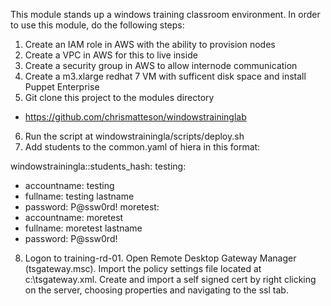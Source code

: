 This module stands up a windows training classroom environment.
In order to use this module, do the following steps:

1) Create an IAM role in AWS with the ability to provision nodes
2) Create a VPC in AWS for this to live inside
3) Create a security group in AWS to allow internode communication
4) Create a m3.xlarge redhat 7 VM with sufficent disk space and
install Puppet Enterprise
5) Git clone this project to the modules directory
 - https://github.com/chrismatteson/windowstraininglab
6) Run the script at windowstrainingla/scripts/deploy.sh
7) Add students to the common.yaml of hiera in this format:

windowstrainingla::students_hash:
 testing:
 - accountname: testing
 - fullname: testing lastname
 - password: P@ssw0rd!
 moretest:
 - accountname: moretest
 - fullname: moretest lastname
 - password: P@ssw0rd!

8) Logon to training-rd-01. Open Remote Desktop Gateway Manager (tsgateway.msc).
Import the policy settings file located at c:\tsgateway.xml.  Create and 
import a self signed cert by right clicking on the server, choosing properties
and navigating to the ssl tab.
